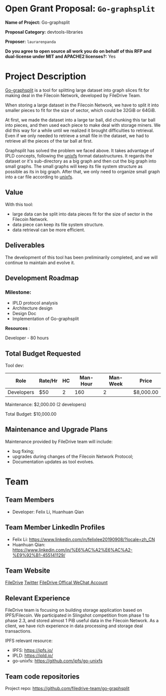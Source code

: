 # Open Grant Proposal: `Go-graphsplit`

**Name of Project:** Go-graphsplit

**Proposal Category:** devtools-libraries

**Proposer:** `laurarenpanda`

**Do you agree to open source all work you do on behalf of this RFP and dual-license under MIT and APACHE2 licenses?:** Yes

# Project Description

[Go-graphsplit](https://github.com/filedrive-team/go-graphsplit) is a tool for splitting large dataset into graph slices fit for making deal in the Filecoin Network, developed by FileDrive Team.

When storing a large dataset in the Filecoin Network, we have to split it into smaller pieces to fit for the size of sector, which could be 32GiB or 64GiB.

At first, we made the dataset into a large tar ball, did chunking this tar ball into pieces, and then used each piece to make deal with storage miners. We did this way for a while until we realized it brought difficulties to retrieval. Even if we only needed to retrieve a small file in the dataset, we had to retrieve all the pieces of the tar ball at first. 

Graphsplit has solved the problem we faced above. It takes advantage of IPLD concepts, following the [unixfs](https://github.com/ipfs/go-unixfs) format datastructures. It regards the dataset or it's sub-directory as a big graph and then cut the big graph into small graphs. The small graphs will keep its file system structure as possible as its in big graph. After that, we only need to organize small graph into a car file according to [unixfs](https://github.com/ipfs/go-unixfs).


## Value

With this tool:
- large data can be split into data pieces fit for the size of sector in the Filecoin Network.
- data piece can keep its file system structure.
- data retrieval can be more efficient.

## Deliverables

The development of this tool has been preliminarily completed, and we will continue to maintain and evolve it.

## Development Roadmap

### Milestone:

* IPLD protocol analysis 
* Architecture design
* Design Doc
* Implementation of Go-graphsplit

__Resources__ :

Developer - 80 hours

## Total Budget Requested

Tool dev:

 | Role | Rate/Hr | HC | Man-Hour | Man-Week | Price |
 |-----|---------|----|-----------|-------------|------|
 | Developers| $50 | 2 | 160 | 2 | $8,000.00 |

Maintenance: $2,000.00 (2 developers)  

Total Budget: $10,000.00 


## Maintenance and Upgrade Plans

Maintenance provided by FileDrive team will include:
- bug fixing;
- upgrades during changes of the Filecoin Network Protocol;
- Documentation updates as tool evolves.

# Team

## Team Members

- Developer: Felix Li, Huanhuan Qian

## Team Member LinkedIn Profiles

- Felix Li: https://www.linkedin.com/in/felixlee20190908/?locale=zh_CN
- Huanhuan Qian: https://www.linkedin.com/in/%E6%AC%A2%E6%AC%A2-%E9%92%B1-455141129/

## Team Website

[FileDrive](https://filedrive.io/)
[Twitter](https://twitter.com/FileDrive1)
[FileDrive Offical WeChat Account](https://mp.weixin.qq.com/mp/profile_ext?action=home&__biz=MzkzMDE4ODg0MQ==&scene=124#wechat_redirect)

## Relevant Experience

FileDrive team is focusing on building storage application based on IPFS/Filecoin. We participated in Slingshot competition from phase 1 to phase 2.3, and stored almost 1 PiB useful data in the Filecoin Network. As a client, we have rich experience in data processing and storage deal transactions.

IPFS relevant resource:
- IPFS: https://ipfs.io/   
- IPLD: https://ipld.io/   
- go-unixfs: https://github.com/ipfs/go-unixfs


## Team code repositories

Project repo: https://github.com/filedrive-team/go-graphsplit
